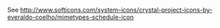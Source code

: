 See
http://www.softicons.com/system-icons/crystal-project-icons-by-everaldo-coelho/mimetypes-schedule-icon
